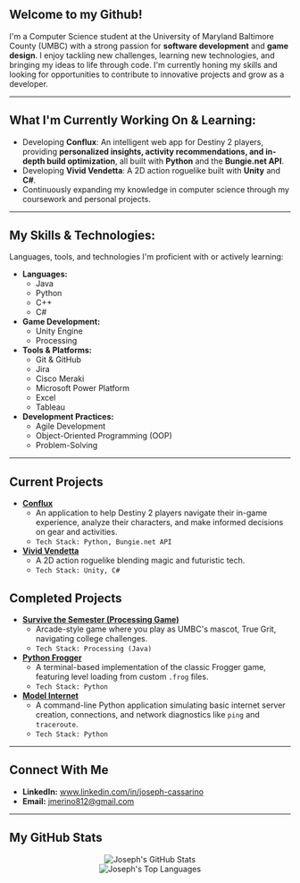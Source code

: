 ## Welcome to my Github!
I'm a Computer Science student at the University of Maryland Baltimore County (UMBC) with a strong passion for **software development** and **game design**. I enjoy tackling new challenges, learning new technologies, and bringing my ideas to life through code. I'm currently honing my skills and looking for opportunities to contribute to innovative projects and grow as a developer.

---

## What I'm Currently Working On & Learning:

* Developing **Conflux**: An intelligent web app for Destiny 2 players, providing **personalized insights, activity recommendations, and in-depth build optimization**, all built with **Python** and the **Bungie.net API**.
* Developing **Vivid Vendetta**: A 2D action roguelike built with **Unity** and **C#**.
* Continuously expanding my knowledge in computer science through my coursework and personal projects.

---

## My Skills & Technologies:

Languages, tools, and technologies I'm proficient with or actively learning:

* **Languages:**
    * Java
    * Python
    * C++
    * C#
* **Game Development:**
    * Unity Engine
    * Processing
* **Tools & Platforms:**
    * Git & GitHub
    * Jira
    * Cisco Meraki
    * Microsoft Power Platform
    * Excel
    * Tableau
* **Development Practices:**
    * Agile Development
    * Object-Oriented Programming (OOP)
    * Problem-Solving

---

## Current Projects
* **[Conflux](https://github.com/JCassarino/Conflux)**
    * An application to help Destiny 2 players navigate their in-game experience, analyze their characters, and make informed decisions on gear and activities.
    * `Tech Stack: Python, Bungie.net API`
* **[Vivid Vendetta](https://github.com/JCassarino/Vivid-Vendetta)**
    * A 2D action roguelike blending magic and futuristic tech.
    * `Tech Stack: Unity, C#`
 
## Completed Projects
   
* **[Survive the Semester (Processing Game)](https://github.com/JCassarino/Survive-The-Semester)**
    * Arcade-style game where you play as UMBC's mascot, True Grit, navigating college challenges.
    * `Tech Stack: Processing (Java)`
* **[Python Frogger](https://github.com/JCassarino/Python-Frogger)**
    * A terminal-based implementation of the classic Frogger game, featuring level loading from custom `.frog` files.
    * `Tech Stack: Python`
* **[Model Internet](https://github.com/JCassarino/Little-Model-Internet)**
    * A command-line Python application simulating basic internet server creation, connections, and network diagnostics like `ping` and `traceroute`.
    * `Tech Stack: Python`

---

## Connect With Me

* **LinkedIn:** www.linkedin.com/in/joseph-cassarino
* **Email:** jmerino812@gmail.com

---

## My GitHub Stats

<p align="center">
  <img src="https://github-readme-stats.vercel.app/api?username=JCassarino&show_icons=true&theme=radical&count_private=true" alt="Joseph's GitHub Stats" />
  <br/>
  <img src="https://github-readme-stats.vercel.app/api/top-langs/?username=JCassarino&layout=compact&theme=radical&langs_count=8" alt="Joseph's Top Languages" />
  </p>

<!-- <p align="center">
  <img src="https://ghchart.rshah.org/YOUR_USERNAME" alt="Joseph's Contribution Graph" />
</p> -->
